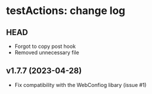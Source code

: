 testActions: change log
=======================

HEAD
----

* Forgot to copy post hook
* Removed unnecessary file

v1.7.7 (2023-04-28)
------

* Fix compatibility with the WebConfiog libary (issue #1)
